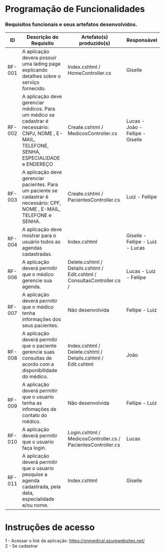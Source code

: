 # Programação de Funcionalidades

### Requisitos funcionais e seus artefatos desenvolvidos.

|ID    | Descrição do Requisito  | Artefato(s) produzido(s) | Responsável |
|------|-----------------------------------------|----|---------|
|RF-001| A aplicação devera possuir uma lading page explicando detalhes sobre o serviço fornecido. | Index.cshtml / HomeController.cs | Giselle |
|RF-002| A aplicação deve gerenciar médicos. Para um médico se cadastrar é necessário: CNPJ, NOME , E-MAIL, TELEFONE, SENHA, ESPECIALIDADE e ENDEREÇO | Create.cshtml / MedicosController.cs | Lucas - João - Fellipe - Giselle|
|RF-003| A aplicação deve gerenciar pacientes. Para um paciente se cadastrar é necessário: CPF, NOME , E-MAIL, TELEFONE e SENHA. | Create.cshtml / PacientesController.cs | Luiz - Fellipe|
|RF-004| A aplicação deve mostrar para o usuário todos as agendas cadastradas. | Index.cshtml | Giselle - Fellipe - Luiz - Lucas|
|RF-006| A aplicação deverá permitir que o médico gerencie sua agenda.  | Delete.cshtml / Details.cshtml / Edit.cshtml / ConsultasController.cs /  | Lucas - Luiz - Fellipe|
|RF-007| A aplicação deverá permitir que o médico tenha informações dos seus pacientes. | Não desenvolvida | Fellipe - Luiz|
|RF-008| A aplicação deverá permitir que o paciente gerencie suas consultas de acordo com a disponibilidade do médico. | Index.cshtml / Delete.cshtml / Details.cshtml / Edit.cshtml | João |
|RF-009| A aplicação deverá permitir que o usuario tenha as infomações de contato do médico. | Não desenvolvida | Fellipe - Luiz|
|RF-010| A aplicação deverá permitir que o usuario faça login. | Login.cshtml / MedicosController.cs / PacientesController.cs | Lucas | Fellipe - Luiz|
|RF-011| A aplicação deverá permitir que o usuario pesquise  a agenda cadastrada, pela data, especialidade e/ou nome. | Index.cshtml | Giselle |

# Instruções de acesso

1 - Acessar o link da aplicação: https://onmedical.azurewebsites.net/ <br>
2 - Se cadastrar

